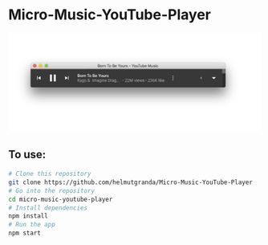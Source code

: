 # Micro-Music-YouTube-Player

![alt text](micro-music-youtube-player.png "Micro Music YouTube Player")

## To use:

```bash
# Clone this repository
git clone https://github.com/helmutgranda/Micro-Music-YouTube-Player
# Go into the repository
cd micro-music-youtube-player
# Install dependencies
npm install
# Run the app
npm start
```
